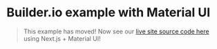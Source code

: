 # Builder.io example with Material UI

> This example has moved! Now see our [live site source code here](../builder-io-site) using Next.js + Material UI!
